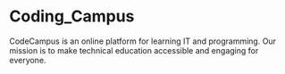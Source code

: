 # Coding_Campus
CodeCampus is an online platform for learning IT and programming. Our mission is to make technical education accessible and engaging for everyone.
